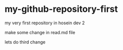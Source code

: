 # my-github-repository-first
my very first repository in hosein dev 2

make some change in read.md file

lets do third change
